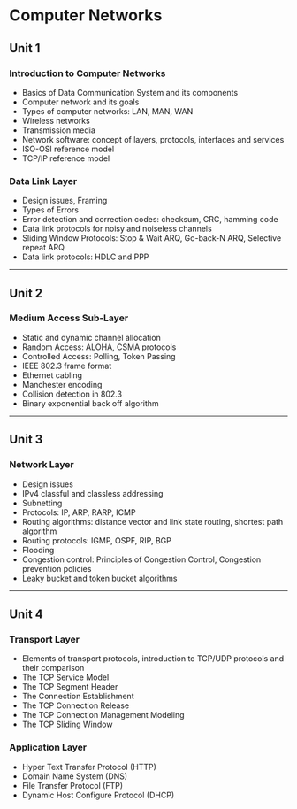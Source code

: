 # Computer Networks

## Unit 1

### Introduction to Computer Networks

- Basics of Data Communication System and its components
- Computer network and its goals
- Types of computer networks: LAN, MAN, WAN
- Wireless networks
- Transmission media
- Network software: concept of layers, protocols, interfaces and services
- ISO-OSI reference model
- TCP/IP reference model

### Data Link Layer

- Design issues, Framing
- Types of Errors
- Error detection and correction codes: checksum, CRC, hamming code
- Data link protocols for noisy and noiseless channels
- Sliding Window Protocols: Stop & Wait ARQ, Go-back-N ARQ, Selective repeat ARQ
- Data link protocols: HDLC and PPP

---

## Unit 2

### Medium Access Sub-Layer

- Static and dynamic channel allocation
- Random Access: ALOHA, CSMA protocols
- Controlled Access: Polling, Token Passing
- IEEE 802.3 frame format
- Ethernet cabling
- Manchester encoding
- Collision detection in 802.3
- Binary exponential back off algorithm

---

## Unit 3

### Network Layer

- Design issues
- IPv4 classful and classless addressing
- Subnetting
- Protocols: IP, ARP, RARP, ICMP
- Routing algorithms: distance vector and link state routing, shortest path algorithm
- Routing protocols: IGMP, OSPF, RIP, BGP
- Flooding
- Congestion control: Principles of Congestion Control, Congestion prevention policies
- Leaky bucket and token bucket algorithms

---

## Unit 4

### Transport Layer

- Elements of transport protocols, introduction to TCP/UDP protocols and their comparison
- The TCP Service Model
- The TCP Segment Header
- The Connection Establishment
- The TCP Connection Release
- The TCP Connection Management Modeling
- The TCP Sliding Window

### Application Layer

- Hyper Text Transfer Protocol (HTTP)
- Domain Name System (DNS)
- File Transfer Protocol (FTP)
- Dynamic Host Configure Protocol (DHCP)
